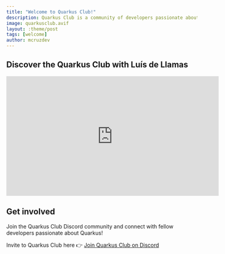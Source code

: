```yaml
---
title: "Welcome to Quarkus Club!"
description: Quarkus Club is a community of developers passionate about modern Java, cloud-native architectures, and the Quarkus ecosystem.
image: quarkusclub.avif
layout: :theme/post
tags: [welcome]
author: mcruzdev
---
```


## Discover the Quarkus Club with Luís de Llamas

<div class="video-wrapper">
    <iframe width="560" height="315" src="https://www.youtube.com/embed/5ucGpgha0iI?si=ClvJtKevBd6oyhmz" title="YouTube video player" frameborder="0" allow="accelerometer; autoplay; clipboard-write; encrypted-media; gyroscope; picture-in-picture; web-share" referrerpolicy="strict-origin-when-cross-origin" allowfullscreen></iframe>
</div>

## Get involved

Join the Quarkus Club Discord community and connect with fellow developers passionate about Quarkus!

Invite to Quarkus Club here 👉 [Join Quarkus Club on Discord](https://discord.com/invite/HvdXEZHU)



